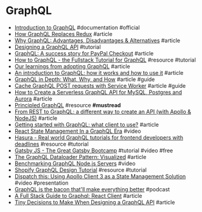 # GraphQL

- [Introduction to GraphQL](https://graphql.org/learn) #documentation #official
- [How GraphQL Replaces Redux](https://hackernoon.com/how-graphql-replaces-redux-3fff8289221d) #article
- [Why GraphQL: Advantages, Disadvantages & Alternatives](https://www.robinwieruch.de/why-graphql-advantages-disadvantages-alternatives) #article
- [Designing a GraphQL API](https://gist.github.com/swalkinshaw/3a33e2d292b60e68fcebe12b62bbb3e2) #tutorial
- [GraphQL: A success story for PayPal Checkout](https://medium.com/paypal-engineering/graphql-a-success-story-for-paypal-checkout-3482f724fb53) #article
- [How to GraphQL - the Fullstack Tutorial for GraphQL](https://www.howtographql.com) #resource #tutorial
- [Our learnings from adopting GraphQL](https://medium.com/netflix-techblog/our-learnings-from-adopting-graphql-f099de39ae5f) #article
- [An introduction to GraphQL: how it works and how to use it](https://medium.freecodecamp.org/an-introduction-to-graphql-how-it-works-and-how-to-use-it-91162ecd72d0) #article 
- [GraphQL in Depth: What, Why, and How](https://ponyfoo.com/articles/graphql-in-depth-what-why-and-how) #article #guide
- [Cache GraphQL POST requests with Service Worker](https://medium.com/@jono/cache-graphql-post-requests-with-service-worker-100a822a388a) #article #guide
- [How to Create a Serverless GraphQL API for MySQL, Postgres and Aurora](https://serverless.com/blog/graphql-api-mysql-postgres-aurora) #article
- [Principled GraphQL](https://principledgraphql.com) #resource **#mustread**
- [From REST to GraphQL: a different way to create an API (with Apollo & NodeJS)](https://blog.logrocket.com/from-rest-to-graphql) #article
- [Getting started with GraphQL: what client to use?](https://javascriptplayground.com/using-graphql-without-a-client) #article
- [React State Management In a GraphQL Era](https://www.youtube.com/watch?v=Q54YDGC_t3Y) #video
- [Hasura - Real world GraphQL tutorials for frontend developers with deadlines](https://learn.hasura.io) #resource #tutorial
- [Gatsby JS - The Great Gatsby Bootcamp](https://www.youtube.com/watch?v=8t0vNu2fCCM) #tutorial #video #free
- [The GraphQL Dataloader Pattern: Visualized](https://medium.com/@__xuorig__/the-graphql-dataloader-pattern-visualized-3064a00f319f) #article
- [Benchmarking GraphQL Node.js Servers](https://www.youtube.com/watch?v=JbV7MCeEPb8) #video
- [Shopify GraphQL Design Tutorial](https://github.com/Shopify/graphql-design-tutorial) #resource #tutorial
- [Dispatch this: Using Apollo Client 3 as a State Management Solution](https://www.youtube.com/watch?v=xASrlg9rmR4) #video #presentation
- [GraphQL is the bacon that'll make everything better](https://changelog.com/jsparty/134) #podcast
- [A Full Stack Guide to Graphql: React Client](https://crypt.codemancers.com/posts/2020-07-15-a-full-stack-guide-to-graphql-react-client) #article
- [Tiny Decisions to Make When Designing a GraphQL API](https://stepzen.com/blog/tiny-decisions-when-designing-a-graphql-api) #article
